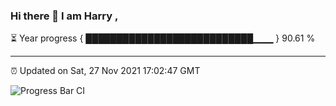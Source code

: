 ### Hi there 👋 I am Harry , 

⏳ Year progress { ███████████████████████████▁▁▁ } 90.61 %

---

⏰ Updated on Sat, 27 Nov 2021 17:02:47 GMT

![Progress Bar CI](https://github.com/duykhang68/duykhang68/workflows/Progress%20Bar%20CI/badge.svg)
